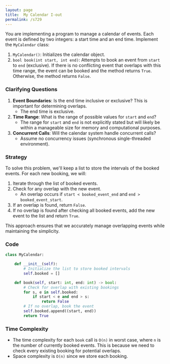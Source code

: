 ```yaml
---
layout: page
title:  My Calendar I-out
permalink: /s729
---
```

You are implementing a program to manage a calendar of events. Each event is defined by two integers: a start time and an end time. Implement the `MyCalendar` class:

1. `MyCalendar()`: Initializes the calendar object.
2. `bool book(int start, int end)`: Attempts to book an event from `start` to `end` (exclusive). If there is no conflicting event that overlaps with this time range, the event can be booked and the method returns `True`. Otherwise, the method returns `False`.

### Clarifying Questions
1. **Event Boundaries**: Is the end time inclusive or exclusive? This is important for determining overlaps.
   - The end time is exclusive.
2. **Time Range**: What is the range of possible values for `start` and `end`?
   - The range for `start` and `end` is not explicitly stated but will likely be within a manageable size for memory and computational purposes.
3. **Concurrent Calls**: Will the calendar system handle concurrent calls?
   - Assume no concurrency issues (synchronous single-threaded environment).

### Strategy
To solve this problem, we'll keep a list to store the intervals of the booked events. For each new booking, we will:
1. Iterate through the list of booked events.
2. Check for any overlap with the new event.
   - An overlap occurs if `start < booked_event_end` and `end > booked_event_start`.
3. If an overlap is found, return `False`.
4. If no overlap is found after checking all booked events, add the new event to the list and return `True`.

This approach ensures that we accurately manage overlapping events while maintaining the simplicity.

### Code
```python
class MyCalendar:

    def __init__(self):
        # Initialize the list to store booked intervals
        self.booked = []

    def book(self, start: int, end: int) -> bool:
        # Check for overlap with existing bookings
        for s, e in self.booked:
            if start < e and end > s:
                return False
        # If no overlap, book the event
        self.booked.append((start, end))
        return True
```

### Time Complexity
- The time complexity for each `book` call is `O(n)` in worst case, where `n` is the number of currently booked events. This is because we need to check every existing booking for potential overlaps.
- Space complexity is `O(n)` since we store each booking.